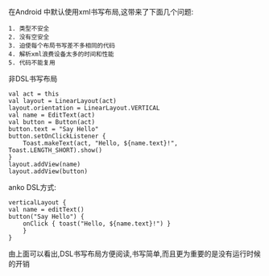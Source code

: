 在Android 中默认使用xml书写布局,这带来了下面几个问题:

	1. 类型不安全
	2. 没有空安全
	3. 迫使每个布局书写差不多相同的代码
	4. 解析xml浪费设备太多的时间和性能
	5. 代码不能复用

非DSL书写布局
	
	val act = this
	val layout = LinearLayout(act)
	layout.orientation = LinearLayout.VERTICAL
	val name = EditText(act)
	val button = Button(act)
	button.text = "Say Hello"
	button.setOnClickListener {
    	Toast.makeText(act, "Hello, ${name.text}!", Toast.LENGTH_SHORT).show()
	}
	layout.addView(name)
	layout.addView(button)
	
anko DSL方式:

	verticalLayout {
    val name = editText()
    button("Say Hello") {
        onClick { toast("Hello, ${name.text}!") }
    	}
	}
	
由上面可以看出,DSL书写布局方便阅读,书写简单,而且更为重要的是没有运行时候的开销